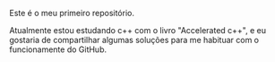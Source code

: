 Este é o meu primeiro repositório.

Atualmente estou estudando c++ com o livro "Accelerated c++", e eu gostaria de compartilhar algumas soluções para me habituar com o funcionamente do GitHub.
